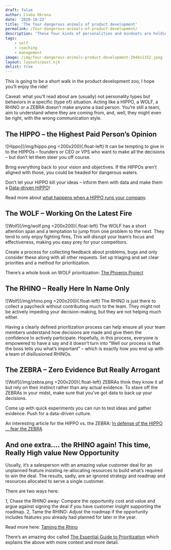 ```yaml
---
draft: false
author: Csaba Okrona
date: '2020-10-23'
title: 'The four dangerous animals of product development'
permalink: /four-dangerous-animals-of-product-development/
description: 'These four kinds of personalities and mindsets are holding your product development back.'
tags:
    - self
    - coaching
    - management
image: /img/four-dangerous-animals-product-development-2048x1152.jpeg
layout: layouts/post.njk
delist: true
---
```


This is going to be a short walk in the product development zoo, I hope you’ll enjoy the ride!

Caveat: what you’ll read about are (usually) not personality types but behaviors in a specific (type of) situation. Acting like a HIPPO, a WOLF, a RHINO or a ZEBRA doesn’t make anyone a bad person. You’re still a team, aim to understand where they are coming from, and, well, they might even be right, with the wrong communication style.


## The HIPPO – the Highest Paid Person’s Opinion
![Hippo](/img/hippo.png =200x200){.float-left} It can be tempting to give in to the HIPPOs – founders or CEO or VPS who want to make all the decisions – but don’t let them steer you off course.

Bring everything back to your vision and objectives. If the HIPPOs aren’t aligned with those, you could be headed for dangerous waters.

Don’t let your HiPPO kill your ideas – inform them with data and make them a [Data-driven HiPPO](https://www.forbes.com/sites/bernardmarr/2017/10/26/data-driven-decision-making-beware-of-the-hippo-effect/)!

Read more about [what happens when a HIPPO runs your company](https://www.forbes.com/sites/derosetichy/2013/04/15/what-happens-when-a-hippo-runs-your-company/).

## The WOLF – Working On the Latest Fire
![Wolf](/img/wolf.png =200x200){.float-left} The WOLF has a short attention span and a temptation to jump from one problem to the next. They tend to only enjoy fighting fires, This will disrupt your team’s focus and effectiveness, making you easy prey for your competitors.

Create a process for collecting feedback about problems, bugs and only consider these along with all other requests. Set up triaging and set clear priorities and a method for prioritization.

There’s a whole book on WOLF prioritization: [The Phoenix Project](https://www.amazon.com/gp/product/1942788290/)

<script async data-uid="5028433b2d" src="https://ochronus-online.ck.page/5028433b2d/index.js"></script>

## The RHINO – Really Here In Name Only
![Wolf](/img/rhino.png =200x200){.float-left} The RHINO is just there to collect a paycheck without contributing much to the team. They might not be actively impeding your decision-making, but they are not helping much either.

Having a clearly defined prioritization process can help ensure all your team members understand how decisions are made and give them the confidence to actively participate. Hopefully, in this process, everyone is empowered to have a say and it doesn’t turn into “Well our process is that the boss tells you what’s important” – which is exactly how you end up with a team of disillusioned RHINOs.


## The ZEBRA – Zero Evidence But Really Arrogant
![Wolf](/img/zebra.png =200x200){.float-left} ZEBRAs think they know it all but rely on their instinct rather than any actual evidence. To stave off the ZEBRAs in your midst, make sure that you’ve got data to back up your decisions.

Come up with quick experiments you can run to test ideas and gather evidence. Push for a data-driven culture.

An interesting article for the HIPPO vs. the ZEBRA: [In defense of the HIPPO ... fear the ZEBRA](https://kromatic.com/blog/in-defense-of-the-hi-p-p-o/)

## And one extra…. the RHINO again! This time, Really High value New Opportunity
Usually, it’s a salesperson with an amazing value customer deal for an unplanned feature insisting re-allocating resources to build what’s required to win the deal. The results, sadly, are an ignored strategy and roadmap and resources allocated to serve a single customer.

There are two ways here:

1, Chase the RHINO away: Compare the opportunity cost and value and argue against signing the deal if you have customer insight supporting the roadmap.
2, Tame the RHINO: Adjust the roadmap if the opportunity includes features you already had planned for later in the year.

Read more here: [Taming the Rhino](https://www.productfocus.com/taming-the-rhino/)


There’s an amazing doc called [The Essential Guide to Prioritization](https://www.productboard.com/wp-content/uploads/2020/09/The-Essential-Guide-to-Prioritization.pdf) which explains the above with more context and more detail.
